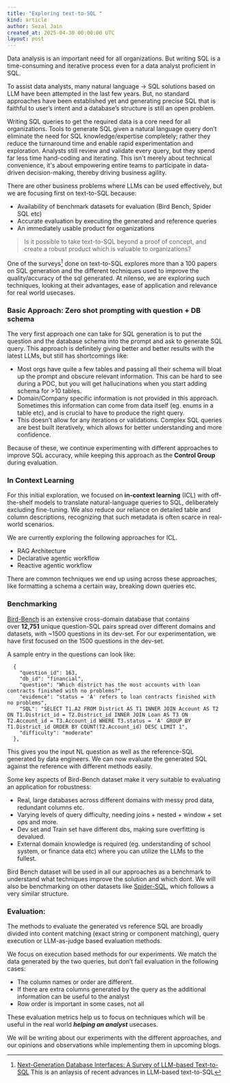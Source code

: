 ```yaml
---
title: "Exploring text-to-SQL "
kind: article
author: Sezal Jain
created_at: 2025-04-30 00:00:00 UTC
layout: post
---
```

Data analysis is an important need for all organizations. But writing SQL is a time-consuming and iterative process even for a data analyst proficient in SQL. 

To assist data analysts, many natural language → SQL solutions based on LLM have been attempted in the last few years. But, no standard approaches have been established yet and generating precise SQL that is faithful to user’s intent and a database’s structure is still an open problem.

Writing SQL queries to get the required data is a core need for all organizations. Tools to generate SQL given a natural language query don’t eliminate the need for SQL knowledge/expertise completely; rather they reduce the turnaround time and enable rapid experimentation and exploration. Analysts still review and validate every query, but they spend far less time hand-coding and iterating. This isn't merely about technical convenience, it's about empowering entire teams to participate in data-driven decision-making, thereby driving business agility.

There are other business problems where LLMs can be used effectively, but we are focusing first on text-to-SQL because:

- Availability of benchmark datasets for evaluation (Bird Bench, Spider SQL etc)
- Accurate evaluation by executing the generated and reference queries
- An immediately usable product for organizations



> Is it possible to take text-to-SQL beyond a proof of concept, and create a robust product which is valuable to organizations?


One of the surveys[^1] done on text-to-SQL explores more than a 100 papers on SQL generation and the different techniques used to improve the quality/accuracy of the sql generated. At nilenso, we are exploring such techniques, looking at their advantages, ease of application and relevance for real world usecases.

### Basic Approach: Zero shot prompting with question + DB schema

The very first approach one can take for SQL generation is to put the question and the database schema into the prompt and ask to generate SQL query. This approach is definitely giving better and better results with the latest LLMs, but still has shortcomings like:

- Most orgs have quite a few tables and passing all their schema will bloat up the prompt and obscure relevant information. This can be hard to see during a POC, but you will get hallucinations when you start adding schema for >10 tables.
- Domain/Company specific information is not provided in this approach. Sometimes this information can come from data itself (eg. enums in a table etc), and is crucial to have to produce the right query.
- This doesn’t allow for any iterations or validations. Complex SQL queries are best built iteratively, which allows for better understanding and more confidence.

Because of these, we continue experimenting with different approaches to improve SQL accuracy, while keeping this approach as the **Control Group** during evaluation.

### In Context Learning

For this initial exploration, we focused on **in-context learning** (ICL) with off-the-shelf models to translate natural-language queries to SQL, deliberately excluding fine-tuning. We also reduce our reliance on detailed table and column descriptions, recognizing that such metadata is often scarce in real-world scenarios.

We are currently exploring the following approaches for ICL.

- RAG Architecture
- Declarative agentic workflow
- Reactive agentic workflow

There are common techniques we end up using across these approaches, like formatting a schema a certain way, breaking down queries etc. 

### Benchmarking

[Bird-Bench](https://bird-bench.github.io/) is an extensive cross-domain database that contains over **12,751** unique question-SQL pairs spread over different domains and datasets, with ~1500 questions in its dev-set.  For our experimentation, we have first focused on the 1500 questions in the dev-set.

A sample entry in the questions can look like:

```
  {
    "question_id": 163,
    "db_id": "financial",
    "question": "Which district has the most accounts with loan contracts finished with no problems?",
    "evidence": "status = 'A' refers to loan contracts finished with no problems",
    "SQL": "SELECT T1.A2 FROM District AS T1 INNER JOIN Account AS T2 ON T1.District_id = T2.District_id INNER JOIN Loan AS T3 ON T2.Account_id = T3.Account_id WHERE T3.status = 'A' GROUP BY T1.District_id ORDER BY COUNT(T2.Account_id) DESC LIMIT 1",
    "difficulty": "moderate"
  },
```

This gives you the input NL question as well as the reference-SQL generated by data engineers. We can now evaluate the generated SQL against the reference with different methods easily.

Some key aspects of Bird-Bench dataset make it very suitable to evaluating an application for robustness:
- Real, large databases across different domains with messy prod data, redundant columns etc.
- Varying levels of query difficulty, needing joins + nested + window + set ops and more.
- Dev set and Train set have different dbs, making sure overfitting is devalued.
- External domain knowledge is required (eg. understanding of school system, or finance data etc) where you can utilize the LLMs to the fullest.

Bird Bench dataset will be used in all our approaches as a benchmark to understand what techniques improve the solution and which dont. We will also be benchmarking on other datasets like [Spider-SQL](https://yale-lily.github.io/spider), which follows a very similar structure.

### Evaluation:

The methods to evaluate the generated vs reference SQL are broadly divided into content matching (exact string or component matching), query execution or LLM-as-judge based evaluation methods.

We focus on execution based methods for our experiments. We match the data generated by the two queries, but don’t fail evaluation in the following cases:

- The column names or order are different.
- If there are extra columns generated by the query as the additional information can be useful to the analyst
- Row order is important in some cases, not all

These evaluation metrics help us to focus on techniques which will be useful in the real world ***helping an analyst*** usecases.

We will be writing about our experiments with the different approaches, and our opinions and observations while implementing them in upcoming blogs.

[^1]: [Next-Generation Database Interfaces: A Survey of LLM-based Text-to-SQL](https://arxiv.org/pdf/2406.08426v3) This is an anlaysis of recent advances in LLM-based text-to-SQL